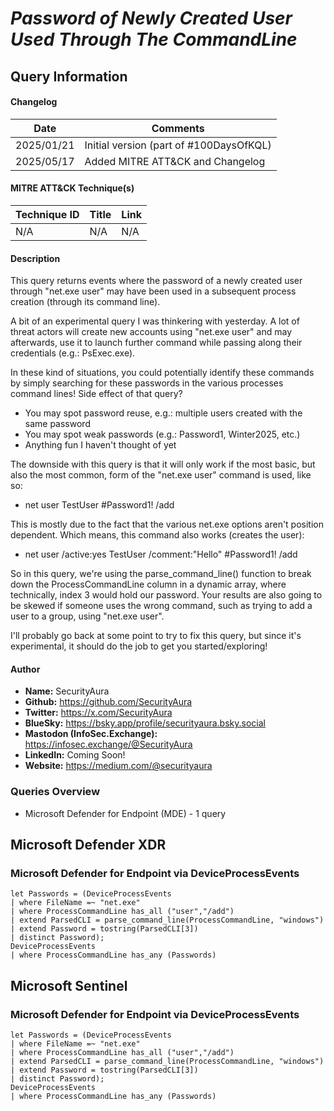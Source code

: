 # *Password of Newly Created User Used Through The CommandLine*

## Query Information

#### Changelog

| Date | Comments |
|---|---|
| 2025/01/21 | Initial version (part of #100DaysOfKQL) |
| 2025/05/17 | Added MITRE ATT&CK and Changelog |

#### MITRE ATT&CK Technique(s)

| Technique ID | Title    | Link    |
| ---  | --- | --- |
| N/A | N/A | N/A |

#### Description

This query returns events where the password of a newly created user through "net.exe user" may have been used in a subsequent process creation (through its command line).

A bit of an experimental query I was thinkering with yesterday. A lot of threat actors will create new accounts using "net.exe user" and may afterwards, use it to launch further command while passing along their credentials (e.g.: PsExec.exe).

In these kind of situations, you could potentially identify these commands by simply searching for these passwords in the various processes command lines! Side effect of that query?

- You may spot password reuse, e.g.: multiple users created with the same password
- You may spot weak passwords (e.g.: Password1, Winter2025, etc.)
- Anything fun I haven't thought of yet

The downside with this query is that it will only work if the most basic, but also the most common, form of the "net.exe user" command is used, like so:

- net user TestUser #Password1! /add

This is mostly due to the fact that the various net.exe options aren't position dependent. Which means, this command also works (creates the user):

- net user /active:yes TestUser /comment:"Hello" #Password1! /add

So in this query, we're using the parse_command_line() function to break down the ProcessCommandLine column in a dynamic array, where technically, index 3 would hold our password. Your results are also going to be skewed if someone uses the wrong command, such as trying to add a user to a group, using "net.exe user".

I'll probably go back at some point to try to fix this query, but since it's experimental, it should do the job to get you started/exploring!

#### Author <Optional>
- **Name:** SecurityAura
- **Github:** https://github.com/SecurityAura
- **Twitter:** https://x.com/SecurityAura
- **BlueSky:** https://bsky.app/profile/securityaura.bsky.social
- **Mastodon (InfoSec.Exchange):** https://infosec.exchange/@SecurityAura
- **LinkedIn:** Coming Soon!
- **Website:** https://medium.com/@securityaura

### Queries Overview ###

- Microsoft Defender for Endpoint (MDE) - 1 query

## Microsoft Defender XDR ##
### Microsoft Defender for Endpoint via DeviceProcessEvents ###
```KQL
let Passwords = (DeviceProcessEvents
| where FileName =~ "net.exe"
| where ProcessCommandLine has_all ("user","/add")
| extend ParsedCLI = parse_command_line(ProcessCommandLine, "windows")
| extend Password = tostring(ParsedCLI[3])
| distinct Password);
DeviceProcessEvents
| where ProcessCommandLine has_any (Passwords)
```
## Microsoft Sentinel ##
### Microsoft Defender for Endpoint via DeviceProcessEvents ###
```KQL
let Passwords = (DeviceProcessEvents
| where FileName =~ "net.exe"
| where ProcessCommandLine has_all ("user","/add")
| extend ParsedCLI = parse_command_line(ProcessCommandLine, "windows")
| extend Password = tostring(ParsedCLI[3])
| distinct Password);
DeviceProcessEvents
| where ProcessCommandLine has_any (Passwords)
```
